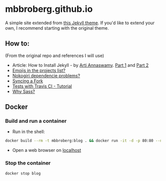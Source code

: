 # mbbroberg.github.io

A simple site extended from [this Jekyll theme](http://sergiokopplin.github.io/indigo/). If you'd like to extend your own, I recommend starting with the original theme.

## How to:

(From the original repo and references I will use)

- Article: How to Install Jekyll - by [Arti Annaswamy](https://github.com/aannasw). [Part 1](http://artiannaswamy.com/build-a-github-blog-part-1) and [Part 2](http://artiannaswamy.com/build-a-github-blog-part-2)
- [Emojis in the projects list?](https://github.com/sergiokopplin/indigo/issues/72)
- [Nokogiri dependencie problems?](https://github.com/sergiokopplin/indigo/issues/81)
- [Syncing a Fork](https://help.github.com/articles/syncing-a-fork/)
- [Tests with Travis CI - Tutorial](http://www.raywenderlich.com/109418/travis-ci-tutorial)
- [Why Sass?](https://github.com/sergiokopplin/indigo/issues/117)

##  Docker

### Build and run a container

- Run in the shell:

```bash
docker build --rm -t mbbroberg:blog . && docker run -it -d -p 80:80 --name blog mbbroberg:blog
```

- Open a web browser on [localhost](http://localhost)

### Stop the container

```bash
docker stop blog
```
